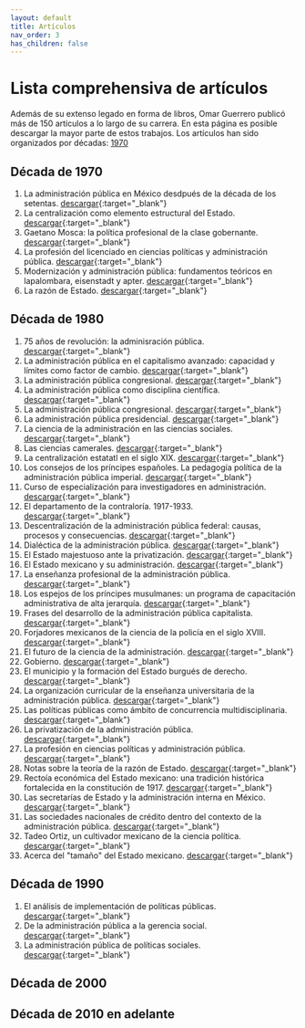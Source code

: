 ```yaml
---
layout: default
title: Artículos
nav_order: 3
has_children: false
---
```


# Lista comprehensiva de artículos

Además de su extenso legado en forma de libros, Omar Guerrero publicó más de 150 artículos a lo largo de su carrera. En esta página es posible descargar la mayor parte de estos trabajos. Los artículos han sido organizados por décadas: [1970](#Década-de-1970)

## Década de 1970
1. La administración pública en México desdpués de la década de los setentas. [descargar](/pdfs/articulos/1970/APmexSetenta.pdf){:target="_blank"}
2. La centralización como elemento estructural del Estado. [descargar](/pdfs/articulos/1970/CentralizacionEstatalSXIX.pdf){:target="_blank"}
3. Gaetano Mosca: la política profesional de la clase gobernante. [descargar](/pdfs/articulos/1970/GaetanoMosca.pdf){:target="_blank"}
4. La profesión del licenciado en ciencias políticas y administración pública. [descargar](/pdfs/articulos/1970/LicCPyAP.pdf){:target="_blank"}
5. Modernización y administración pública: fundamentos teóricos en lapalombara, eisenstadt y apter. [descargar](/pdfs/articulos/1970/ModerAP.pdf){:target="_blank"}
6. La razón de Estado. [descargar](/pdfs/articulos/1970/RazonEstado1.pdf){:target="_blank"}

## Década de 1980
1. 75 años de revolución: la adminisración pública. [descargar](/pdfs/articulos/1980/75rev.pdf){:target="_blank"}
2. La administración pública en el capitalismo avanzado: capacidad y límites como factor de cambio. [descargar](/pdfs/articulos/1980/APcapitalismoAvanzado.pdf){:target="_blank"}
3. La administración pública congresional. [descargar](/pdfs/articulos/1980/APcogresional.pdf){:target="_blank"}
4. La administración pública como disciplina científica. [descargar](/pdfs/articulos/1980/APcomoCiencia.pdf){:target="_blank"}
5. La administración pública congresional. [descargar](/pdfs/articulos/1980/APcongresional.pdf){:target="_blank"}
6. La administración pública presidencial. [descargar](/pdfs/articulos/1980/APpresidencial.pdf){:target="_blank"}
7. La ciencia de la administración en las ciencias sociales. [descargar](/pdfs/articulos/1980/CadmonCsociales.pdf){:target="_blank"}
8. Las ciencias camerales. [descargar](/pdfs/articulos/1980/CCamerales.pdf){:target="_blank"}
9. La centralización estatatl en el siglo XIX. [descargar](/pdfs/articulos/1980/CentralizacionEstatalSXIX.pdf){:target="_blank"}
10. Los consejos de los príncipes españoles. La pedagogía política de la administración pública imperial. [descargar](/pdfs/articulos/1980/ConsejosPrincipes.pdf){:target="_blank"}
11. Curso de especialización para investigadores en administración. [descargar](/pdfs/articulos/1980/CursoInvestigadores19852.pdf){:target="_blank"}
12. El departamento de la contraloría. 1917-1933. [descargar](/pdfs/articulos/1980/DeptoContraloría.pdf){:target="_blank"}
13. Descentralización de la administración pública federal: causas, procesos y consecuencias. [descargar](/pdfs/articulos/1980/DescentraAPF.pdf){:target="_blank"}
14. Dialéctica de la administración pública. [descargar](/pdfs/articulos/1980/DialecticaAP.pdf){:target="_blank"}
15. El Estado majestuoso ante la privatización. [descargar](/pdfs/articulos/1980/EdoMajestuoso.pdf){:target="_blank"}
16. El Estado mexicano y su administración. [descargar](/pdfs/articulos/1980/EdoMexyAdmon.pdf){:target="_blank"}
17. La enseñanza profesional de la administración pública. [descargar](/pdfs/articulos/1980/EnsenanzaProfAP.pdf){:target="_blank"}
18. Los espejos de los príncipes musulmanes: un programa de capacitación administrativa de alta jerarquía. [descargar](/pdfs/articulos/1980/EspejosPrincipes.pdf){:target="_blank"}
19. Frases del desarrollo de la administración pública capitalista. [descargar](/pdfs/articulos/1980/FasesDesaAPcapita.pdf){:target="_blank"}
20. Forjadores mexicanos de la ciencia de la policía en el siglo XVIII. [descargar](/pdfs/articulos/1980/ForjadoresMexicanos1.pdf){:target="_blank"}
21. El futuro de la ciencia de la administración. [descargar](/pdfs/articulos/1980/FuturoDeLaCienciaAP.pdf){:target="_blank"}
22. Gobierno. [descargar](/pdfs/articulos/1980/Gobierno.pdf){:target="_blank"}
23. El municipio y la formación del Estado burgués de derecho. [descargar](/pdfs/articulos/1980/MunicioYEstadoBurgues.pdf){:target="_blank"}
24. La organización curricular de la enseñanza universitaria de la administración pública. [descargar](/pdfs/articulos/1980/OrganizaCurricular.pdf){:target="_blank"}
25. Las políticas públicas como ámbito de concurrencia multidisciplinaria. [descargar](/pdfs/articulos/1980/PPconcurrenciaMulti.pdf){:target="_blank"}
26. La privatización de la administración pública. [descargar](/pdfs/articulos/1980/PrivatizacionAP.pdf){:target="_blank"}
27. La profesión en ciencias políticas y administración pública. [descargar](/pdfs/articulos/1980/ProfesionCPyAP.pdf){:target="_blank"}
28. Notas sobre la teoría de la razón de Estado. [descargar](/pdfs/articulos/1980/RazonEstado1.pdf){:target="_blank"}
29. Rectoía económica del Estado mexicano: una tradición histórica fortalecida en la constitución de 1917. [descargar](/pdfs/articulos/1980/RectoriaEconomicaEdo.pdf){:target="_blank"}
30. Las secretarías de Estado y la administración interna en México. [descargar](/pdfs/articulos/1980/SecreEdoAdmonInte.pdf){:target="_blank"}
31. Las sociedades nacionales de crédito dentro del contexto de la administración pública. [descargar](/pdfs/articulos/1980/SocNacCredito.pdf){:target="_blank"}
32. Tadeo Ortiz, un cultivador mexicano de la ciencia política. [descargar](/pdfs/articulos/1980/TadeoOrtiz.pdf){:target="_blank"}
33. Acerca del "tamaño" del Estado mexicano. [descargar](/pdfs/articulos/1980/TamanoEdoMexicano.pdf){:target="_blank"}

## Década de 1990
1. El análisis de implementación de políticas públicas. [descargar](/pdfs/articulos/1990/AnalisisImplementa.pdf){:target="_blank"}
2. De la administración pública a la gerencia social. [descargar](/pdfs/articulos/1990/APgerenciaSocial.pdf){:target="_blank"}
3. La administración pública de políticas sociales. [descargar](/pdfs/articulos/1990/APpoliticasSoc.pdf){:target="_blank"}




## Década de 2000









## Década de 2010 en adelante
